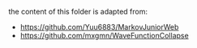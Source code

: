 the content of this folder is adapted from:

-   https://github.com/Yuu6883/MarkovJuniorWeb
-   https://github.com/mxgmn/WaveFunctionCollapse
